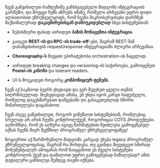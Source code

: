 ჩვენ განვიხილეთ რამდენიმე განსხვავებული მიდგომა ინტეგრაციის გარშემო, და მოვყვი ჩემს აზრებს იმაზე, რომელი არჩევანი უფრო დიდი ალბათობით უზრუნველყოფს, რომ ჩვენი მიკროსერვისები დარჩნენ მაქსიმალურად **დაკავშირებისგან დამოუკიდებლად** სხვა სისტემებთან:

- ნებისმიერი ფასად აირიდეთ **ბაზის მონაცემთა ინტეგრაცია**.
    
- გაიგეთ **REST-ის და RPC-ის trade-off**-ები, მაგრამ REST-მან დასაწყისისთვის request/response ინტეგრაციაში ძლიერი არჩევანია.
    
- **Choreography-ს** მიეცით უპირატესობა orchestration-ის ნაცვლად.
    
- აირიდეთ breaking changes და versioning-ის საჭიროება, გამოიყენეთ **Postel-ის კანონი** და tolerant readers.
    
- UI-ს მოეკიდეთ როგორც **კომპოზიციურ ფენებს**.
    

ჩვენ აქ საკმაოდ ბევრს ვხედავთ და ვერ შევეხეთ ყველა თემას სიღრმისეულად. მიუხედავად ამისა, ეს უნდა იყოს კარგი საფუძველი, რომელიც დაგეხმარებათ დაწყებაში და გასაკეთებლად სწორი მიმართულება დაგანახოთ.

ჩვენ ასევე განვიხილეთ, როგორ ვიმუშაოთ სისტემებთან, რომლებიც სრულად არ არის ჩვენს კონტროლქვეშ, როგორიცაა COTS პროდუქტები. აღმოჩნდა, რომ ეს აღწერა იგივე წარმატებით შეიძლება გამოყენებულ იქნას ჩვენს მიერ შექმნილ პროგრამულ უზრუნველყოფაზეც!

ზოგიერთი აქ წარმოჩენილი მიდგომა კარგად ეხება legacy პროგრამულ უზრუნველყოფასაც, მაგრამ რა მოხდება, თუ გვინდა მივუდგეთ ხშირად მონუმენტალურ ამოცანას რომ წაიყვანოთ ეს ძველი სისტემები კონტროლის ქვეშ და დაშალოთ უფრო გამოყენებად ნაწილებად? ამის დეტალური განხილვა შემდეგ თავში იქნება.